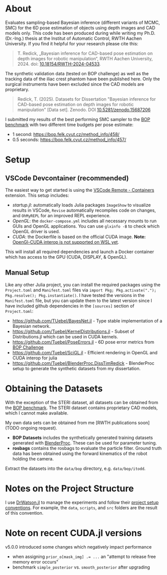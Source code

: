 # About
Evaluates sampling-based Bayesian inference (different variants of MCMC, SMC) for the 6D pose estimation of objects using depth images and CAD models only.
This code has been produced during while writing my Ph.D. (Dr.-Ing.) thesis at the Institut of Automatic Control, RWTH Aachen University.
If you find it helpful for your research please cite this:
> T. Redick, „Bayesian inference for CAD-based pose estimation on depth images for robotic manipulation“, RWTH Aachen University, 2024. doi: [10.18154/RWTH-2024-04533](https://doi.org/10.18154/RWTH-2024-04533).

The synthetic validation data (tested on BOP challenge) as well as the tracking data of the iliac crest phantom have been published here.
Only the surgical instruments have been excluded since the CAD models are proprietary.
> Redick, T. (2025). Datasets for Dissertation "Bayesian inference for CAD-based pose estimation on depth images for robotic manipulation" [Data set]. Zenodo. DOI [10.5281/zenodo.15687206](https://doi.org/10.5281/zenodo.15687207)

I submitted my results of the best performing SMC sampler to the [BOP benchmark](https://bop.felk.cvut.cz/home/) with two different time budgets per pose estimate:
* 1 second: https://bop.felk.cvut.cz/method_info/458/
* 0.5 seconds: https://bop.felk.cvut.cz/method_info/457/

# Setup
## VSCode Devcontainer (recommended)
The easiest way to get started is using the [VSCode Remote - Containers](https://code.visualstudio.com/docs/remote/containers) extension.
This setup includes:
- *startup.jl*: automatically loads Julia packages `ImageShow` to visualize results in VSCode, `Revise` automatically recompiles code on changes, and `OhMyREPL` for an improved REPL experience.
- *OpenGL*: the `docker-compose.yml` includes all necessary mounts to run GUIs and OpenGL applications. You can use `glxinfo -B` to check which OpenGL driver is used.
- *CUDA*: the Dockerfile is based on the official CUDA image. **Note:** [OpenGl-CUDA interop is not supported on WSL yet](https://docs.nvidia.com/cuda/wsl-user-guide/index.html#features-not-yet-supported).

This will install all required dependencies and launch a Docker container which has access to the GPU (CUDA, DISPLAY, & OpenGL).


## Manual Setup
Like any other Julia project, you can install the required packages using the `Project.toml` and `Manifest.toml` files via `import Pkg; Pkg.activate("."); Pkg.resolve(); Pkg.instantiate()`.
I have tested the versions in the `Manifest.toml` file, but you can update them to the latest version since I have included  github dependencies in the `[sources]` section of `Project.toml`:
* https://github.com/TUebel/BayesNet.jl - Type stable implementation of a Bayesian network.
* https://github.com/Tuebel/KernelDistributions.jl - Subset of Distributions.jl which can be used in CUDA kernels.
* https://github.com/Tuebel/PoseErrors.jl - 6D pose error metrics from [BOP Challenge](https://bop.felk.cvut.cz/home/)
* https://github.com/Tuebel/SciGL.jl - Efficient rendering in OpenGL and CUDA interop for julia
* https://github.com/Tuebel/BlenderProc.DissTimRedick - BlenderProc setup to generate the synthetic datasets from my dissertation. 

# Obtaining the Datasets
With the exception of the STERI dataset, all datasets can be obtained from the [BOP benchmark](https://bop.felk.cvut.cz/home/).
The STERI dataset contains proprietary CAD models, which I cannot make available.

My own data sets can be obtained from me [RWTH publications soon](TODO ongoing request).
- **BOP Datasets** includes the synthetically generated training datasets generated with [BlenderProc](https://github.com/DLR-RM/BlenderProc). These can be used for parameter tuning.
- **rosbags** contains the rosbags to evaluate the particle filter. Ground truth data has been obtained using the forward kinematics of the robot holding the camera.

Extract the datasets into the `data/bop` directory, e.g. `data/bop/itodd`.

# Notes on the Project Structure
I use [DrWatson.jl](https://juliadynamics.github.io/DrWatson.jl/stable/) to manage the experiments and follow their [project setup conventions](https://juliadynamics.github.io/DrWatson.jl/stable/project/).
For example, the `data`, `scripts`, and `src` folders are the result of this convention.

# Note on recent CUDA.jl versions
v5.0.0 introduced some changes which negatively impact performance
* when assigning `prior_o[mask_img] .= ...` an "attempt to release free memory error occurs"
* benchmark `simple_posterior` vs. `smooth_posterior` after upgrading
